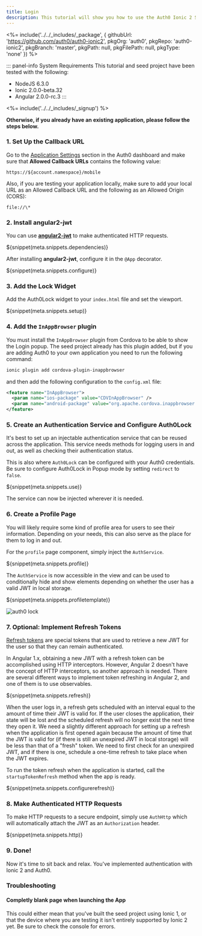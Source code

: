 ```yaml
---
title: Login
description: This tutorial will show you how to use the Auth0 Ionic 2 SDK to add authentication and authorization to your mobile app.
---
```


<%= include('../../_includes/_package', {
  githubUrl: 'https://github.com/auth0/auth0-ionic2',
  pkgOrg: 'auth0',
  pkgRepo: 'auth0-ionic2',
  pkgBranch: 'master',
  pkgPath: null,
  pkgFilePath: null,
  pkgType: 'none'
}) %>

::: panel-info System Requirements
This tutorial and seed project have been tested with the following:
* NodeJS 6.3.0
* Ionic 2.0.0-beta.32
* Angular 2.0.0-rc.3
:::

<%= include('../../_includes/_signup') %>

**Otherwise, if you already have an existing application, please follow the steps below.**

### 1. Set Up the Callback URL

<div class="setup-callback">
<p>Go to the <a href="${uiAppSettingsURL}">Application Settings</a> section in the Auth0 dashboard and make sure that <b>Allowed Callback URLs</b> contains the following value:</p>

<pre><code>https://${account.namespace}/mobile</pre></code>

<p>Also, if you are testing your application locally, make sure to add your local URL as an Allowed Callback URL and the following as an Allowed Origin (CORS):</p>

<pre><code>file://\*</code></pre>

</div>

### 2. Install angular2-jwt

You can use **[angular2-jwt](https://github.com/auth0/angular2-jwt)** to make authenticated HTTP requests.

${snippet(meta.snippets.dependencies)}

After installing **angular2-jwt**, configure it in the `@App` decorator.

${snippet(meta.snippets.configure)}

### 3. Add the Lock Widget

Add the Auth0Lock widget to your `index.html` file and set the viewport.

${snippet(meta.snippets.setup)}

### 4. Add the `InAppBrowser` plugin

You must install the `InAppBrowser` plugin from Cordova to be able to show the Login popup. The seed project already has this plugin added, but if you are adding Auth0 to your own application you need to run the following command:

```bash
ionic plugin add cordova-plugin-inappbrowser
```

and then add the following configuration to the `config.xml` file:

```xml
<feature name="InAppBrowser">
  <param name="ios-package" value="CDVInAppBrowser" />
  <param name="android-package" value="org.apache.cordova.inappbrowser.InAppBrowser" />
</feature>
```
### 5. Create an Authentication Service and Configure Auth0Lock

It's best to set up an injectable authentication service that can be reused across the application. This service needs methods for logging users in and out, as well as checking their authentication status.

This is also where `Auth0Lock` can be configured with your Auth0 credentials. Be sure to configure Auth0Lock in Popup mode by setting `redirect` to `false`.

${snippet(meta.snippets.use)}

The service can now be injected wherever it is needed.

### 6. Create a Profile Page

You will likely require some kind of profile area for users to see their information. Depending on your needs, this can also serve as the place for them to log in and out.

For the `profile` page component, simply inject the `AuthService`.

${snippet(meta.snippets.profile)}

The `AuthService` is now accessible in the view and can be used to conditionally hide and show elements depending on whether the user has a valid JWT in local storage.

${snippet(meta.snippets.profiletemplate)}

![auth0 lock](https://cdn.auth0.com/blog/ionic2-auth/ionic2-auth-5.png)

### 7. Optional: Implement Refresh Tokens

[Refresh tokens](/refresh-token) are special tokens that are used to retrieve a new JWT for the user so that they can remain authenticated.

In Angular 1.x, obtaining a new JWT with a refresh token can be accomplished using HTTP interceptors. However, Angular 2 doesn't have the concept of HTTP interceptors, so another approach is needed. There are several different ways to implement token refreshing in Angular 2, and one of them is to use observables.

${snippet(meta.snippets.refresh)}

When the user logs in, a refresh gets scheduled with an interval equal to the amount of time their JWT is valid for. If the user closes the application, their state will be lost and the scheduled refresh will no longer exist the next time they open it. We need a slightly different approach for setting up a refresh when the application is first opened again because the amount of time that the JWT is valid for (if there is still an unexpired JWT in local storage) will be less than that of a "fresh" token. We need to first check for an unexpired JWT, and if there is one, schedule a one-time refresh to take place when the JWT expires.

To run the token refresh when the application is started, call the `startupTokenRefresh` method when the app is ready.

${snippet(meta.snippets.configurerefresh)}

### 8. Make Authenticated HTTP Requests

To make HTTP requests to a secure endpoint, simply use `AuthHttp` which will automatically attach the JWT as an `Authorization` header.

${snippet(meta.snippets.http)}

### 9. Done!

Now it's time to sit back and relax. You've implemented authentication with Ionic 2 and Auth0.

### Troubleshooting

#### Completly blank page when launching the App

This could either mean that you've built the seed project using Ionic 1, or that the device where you are testing it isn't entirely supported by Ionic 2 yet. Be sure to check the console for errors.
